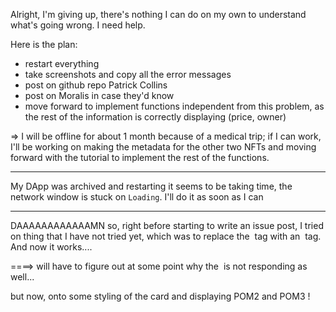 Alright, I'm giving up, there's nothing I can do on my own to understand what's going wrong. I need help.

Here is the plan:

- restart everything
- take screenshots and copy all the error messages
- post on github repo Patrick Collins
- post on Moralis in case they'd know
- move forward to implement functions independent from this problem, as the rest of the information is correctly displaying (price, owner)

=> I will be offline for about 1 month because of a medical trip; if I can work, I'll be working on making the metadata for the other two NFTs and moving forward with the tutorial to implement the rest of the functions.

---

My DApp was archived and restarting it seems to be taking time, the network window is stuck on `Loading`. I'll do it as soon as I can

---

DAAAAAAAAAAAAMN
so, right before starting to write an issue post, I tried on thing that I have not tried yet, which was to replace the <Image/> tag with an <img/> tag.
And now it works....

====> will have to figure out at some point why the <Image/> is not responding as well...

but now, onto some styling of the card and displaying POM2 and POM3 !
